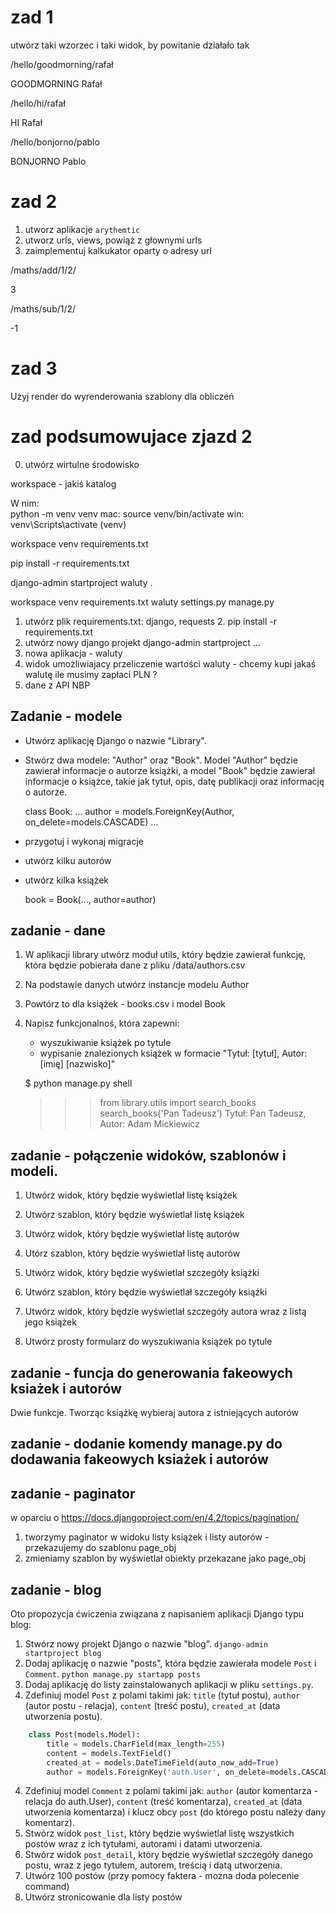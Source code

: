 # zad 1

utwórz taki wzorzec i taki widok, by powitanie działało tak

/hello/goodmorning/rafał

GOODMORNING Rafał

/hello/hi/rafał

HI Rafał

/hello/bonjorno/pablo

BONJORNO Pablo


# zad 2

1. utworz aplikacje `arythemtic`
2. utworz urls, views, powiąż z głownymi urls
3. zaimplementuj kalkukator oparty o adresy url

/maths/add/1/2/

3

/maths/sub/1/2/

-1

# zad 3

Użyj render do wyrenderowania szablony dla obliczeń

# zad podsumowujace zjazd 2

0. utwórz wirtulne środowisko

workspace - jakiś katalog

W nim:  
python -m venv venv
mac: source venv/bin/activate
win: venv\Scripts\activate
(venv) 

workspace
   venv
   requirements.txt

pip install -r requirements.txt

django-admin startproject waluty .

workspace
   venv
   requirements.txt
   waluty
     settings.py
   manage.py



1. utwórz plik requirements.txt: django, requests
   2. pip install -r requirements.txt
1. utwórz nowy django projekt django-admin startproject ...
2. nowa aplikacja - waluty
3. widok umożliwiajacy przeliczenie wartości waluty - chcemy kupi jakaś walutę ile musimy zapłaci PLN ?
4. dane z API NBP


## Zadanie - modele

* Utwórz aplikację Django o nazwie "Library".
* Stwórz dwa modele: "Author" oraz "Book". Model "Author" będzie zawierał informacje o autorze książki, a model "Book" będzie zawierał informacje o książce, takie jak tytuł, opis, datę publikacji oraz informację o autorze.

   class Book:
      ...
      author = models.ForeignKey(Author, on_delete=models.CASCADE)
      ...
* przygotuj i wykonaj migracje
* utwórz kilku autorów
* utwórz kilka książek

   book = Book(..., author=author)

## zadanie - dane

1. W aplikacji library utwórz moduł utils, który będzie zawierał funkcję, która będzie pobierała dane z pliku
<projekt>/data/authors.csv
2. Na podstawie danych utwórz instancje modelu Author
3. Powtórz to dla książek - books.csv i model Book
4. Napisz funkcjonalnoś, która zapewni:
   - wyszukiwanie książek po tytule 
   - wypisanie znalezionych książek w formacie "Tytuł: [tytuł], Autor: [imię] [nazwisko]"

    $ python manage.py shell
    >>> from library.utils import search_books
    >>> search_books('Pan Tadeusz')
    Tytuł: Pan Tadeusz, Autor: Adam Mickiewicz



## zadanie - połączenie widoków, szablonów i modeli.

1. Utwórz widok, który będzie wyświetlał listę książek
2. Utwórz szablon, który będzie wyświetlał listę książek
3. Utwórz widok, który będzie wyświetlał listę autorów
4. Utórz szablon, który będzie wyświetlał listę autorów
5. Utwórz widok, który będzie wyświetlał szczegóły książki
6. Utwórz szablon, który będzie wyświetlał szczegóły książki
7. Utwórz widok, który będzie wyświetlał szczegóły autora wraz z listą jego książek

8. Utwórz prosty formularz do wyszukiwania książek po tytule

## zadanie - funcja do generowania fakeowych ksiażek i autorów
Dwie funkcje. Tworząc książkę wybieraj autora z istniejących autorów

## zadanie - dodanie komendy manage.py do dodawania fakeowych ksiażek i autorów

## zadanie - paginator

w oparciu o https://docs.djangoproject.com/en/4.2/topics/pagination/

1. tworzymy paginator w widoku listy książek i listy autorów - przekazujemy do szablonu page_obj
2. zmieniamy szablon by wyświetlał obiekty przekazane jako page_obj

## zadanie - blog


Oto propozycja ćwiczenia związana z napisaniem aplikacji Django typu blog:

1. Stwórz nowy projekt Django o nazwie "blog". 
   `django-admin startproject blog`
2. Dodaj aplikację o nazwie "posts", która będzie zawierała modele `Post` i `Comment`. 
   `python manage.py startapp posts`
3. Dodaj aplikację do listy zainstalowanych aplikacji w pliku `settings.py`.
4. Zdefiniuj model `Post` z polami takimi jak: 
   `title` (tytuł postu), `author` (autor postu - relacja), `content` (treść postu), `created_at` (data utworzenia postu).

```python
    class Post(models.Model):
        title = models.CharField(max_length=255)
        content = models.TextField()
        created_at = models.DateTimeField(auto_now_add=True)
        author = models.ForeignKey('auth.User', on_delete=models.CASCADE)    
```

4. Zdefiniuj model `Comment` z polami takimi jak: `author` (autor komentarza - relacja do auth.User), 
   `content` (treść komentarza), `created_at` (data utworzenia komentarza) i klucz obcy `post` (do którego postu należy dany komentarz).
5. Stwórz widok `post_list`, który będzie wyświetlał listę wszystkich postów wraz z ich tytułami, autorami i datami utworzenia.
6. Stwórz widok `post_detail`, który będzie wyświetlał szczegóły danego postu, wraz z jego tytułem, autorem, treścią i datą utworzenia. 
7. Utwórz 100 postów (przy pomocy faktera - mozna doda polecenie command)
8. Utwórz stronicowanie dla listy postów
